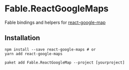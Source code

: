 # Fable.ReactGoogleMaps

Fable bindings and helpers for [react-google-map](https://github.com/tomchentw/react-google-maps)

## Installation

    npm install --save react-google-maps # or
    yarn add react-google-maps

    paket add Fable.ReactGoogleMap --project [yourproject]